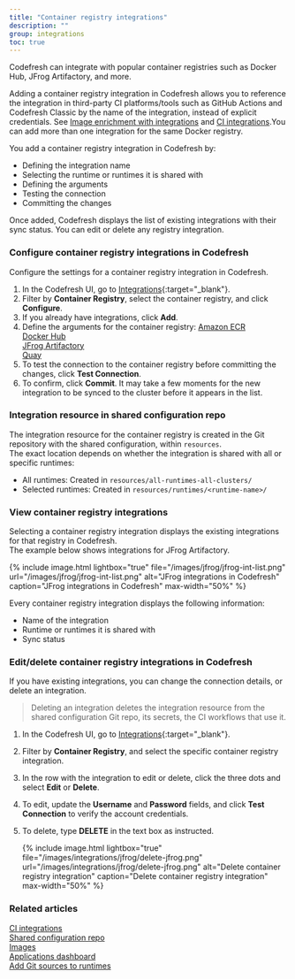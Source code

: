 ```yaml
---
title: "Container registry integrations"
description: ""
group: integrations
toc: true
---
```


Codefresh can integrate with popular container registries such as Docker Hub, JFrog Artifactory, and more.  

Adding a container registry integration in Codefresh allows you to reference the integration in third-party CI platforms/tools such as GitHub Actions and Codefresh Classic by the name of the integration, instead of explicit credentials. See [Image enrichment with integrations]({{site.baseurl}}/docs/integrations/image-enrichment-overview/) and [CI integrations]({{site.baseurl}}/docs/integrations/ci-integrations/).You can add more than one integration for the same Docker registry.  

You add a container registry integration in Codefresh by:
* Defining the integration name 
* Selecting the runtime or runtimes it is shared with
* Defining the arguments
* Testing the connection 
* Committing the changes

Once added, Codefresh displays the list of existing integrations with their sync status. You can edit or delete any registry integration. 


### Configure container registry integrations in Codefresh
Configure the settings for a container registry integration in Codefresh.

1. In the Codefresh UI, go to [Integrations](https://g.codefresh.io/2.0/account-settings/integrations){:target="\_blank"}.
1. Filter by **Container Registry**, select the container registry, and click **Configure**.
1. If you already have integrations, click **Add**.
1. Define the arguments for the container registry: 
  [Amazon ECR]({{site.baseurl}}/docs/integrations/amazon-ecr/)   
  [Docker Hub]({{site.baseurl}}/docs/integrations/dockerhub/)   
  [JFrog Artifactory]({{site.baseurl}}/docs/integrations/jfrog/)  
  [Quay]({{site.baseurl}}/docs/integrations/quay/)
1. To test the connection to the container registry before committing the changes, click **Test Connection**.
1. To confirm, click **Commit**.
  It may take a few moments for the new integration to be synced to the cluster before it appears in the list.

### Integration resource in shared configuration repo
The integration resource for the container registry is created in the Git repository with the shared configuration, within `resources`.  
The exact location depends on whether the integration is shared with all or specific runtimes:  
* All runtimes: Created in `resources/all-runtimes-all-clusters/`
* Selected runtimes: Created in `resources/runtimes/<runtime-name>/`

### View container registry integrations
Selecting a container registry integration displays the existing integrations for that registry in Codefresh.  
The example below shows integrations for JFrog Artifactory.  

{% include image.html 
lightbox="true" 
file="/images/jfrog/jfrog-int-list.png" 
url="/images/jfrog/jfrog-int-list.png"
alt="JFrog integrations in Codefresh"
caption="JFrog integrations in Codefresh"
max-width="50%"
%}

Every container registry integration displays the following information:
* Name of the integration
* Runtime or runtimes it is shared with
* Sync status

### Edit/delete container registry integrations in Codefresh
If you have existing integrations, you can change the connection details, or delete an integration.
>Deleting an integration deletes the integration resource from the shared configuration Git repo, its secrets, the CI workflows that 
use it. 

1. In the Codefresh UI, go to [Integrations](https://g.codefresh.io/2.0/account-settings/integrations){:target="\_blank"}.
1. Filter by **Container Registry**, and select the specific container registry integration.
1. In the row with the integration to edit or delete, click the three dots and select **Edit** or **Delete**.
1. To edit, update the **Username** and **Password** fields, and click **Test Connection** to verify the account credentials.
1. To delete, type **DELETE** in the text box as instructed.

    {% include 
   image.html 
   lightbox="true" 
   file="/images/integrations/jfrog/delete-jfrog.png" 
   url="/images/integrations/jfrog/delete-jfrog.png" 
   alt="Delete container registry integration" 
   caption="Delete container registry integration"
   max-width="50%" 
   %}

### Related articles
[CI integrations]({{site.baseurl}}/docs/integrations/ci-integrations/)  
[Shared configuration repo]({{site.baseurl}}/docs/reference/shared-configuration/)  
[Images]({{site.baseurl}}/docs/deployment/images/)  
[Applications dashboard]({{site.baseurl}}/docs/deployment/applications-dashboard/)    
[Add Git sources to runtimes]({{site.baseurl}}/docs/runtime/git-sources/)  
